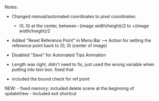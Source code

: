 Notes:

- Changed manual/automated coordinates to pixel coordinates:
    - (0, 0) at the center, between -(image width/height)/2 to +(image width/height)/2

- Added "Reset Reference Point" in Menu Bar --> Action for setting the reference point back to (0, 0) (center of image)

- Disabled "Save" for Automated Tips Animation

- Length was right, didn't need to fix, just used the wrong variable when putting into text box. fixed that
- included the bound check for ref point

NEW:
    - fixed memory: included delete scene at the beginning of updateView
    - included exit shortcut
